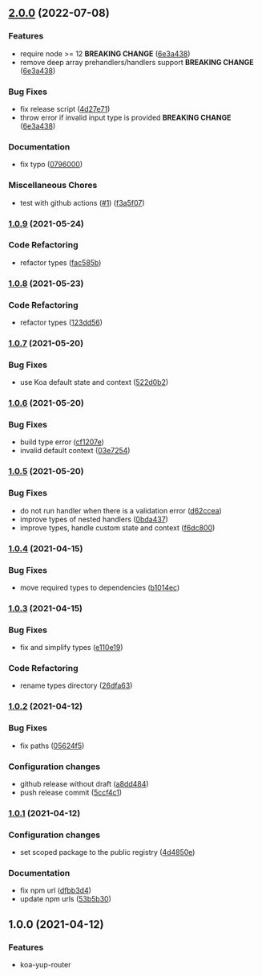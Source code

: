 ## [2.0.0](https://github.com/rudi23/koa-yup-router/compare/v1.0.9...v2.0.0) (2022-07-08)

### Features

-   require node >= 12 **BREAKING CHANGE** ([6e3a438](https://github.com/rudi23/koa-yup-router/commit/6e3a438b8edfe8ef6dd2a8bb4eecfa51074abafb))
-   remove deep array prehandlers/handlers support **BREAKING CHANGE** ([6e3a438](https://github.com/rudi23/koa-yup-router/commit/6e3a438b8edfe8ef6dd2a8bb4eecfa51074abafb))

### Bug Fixes

-   fix release script ([4d27e71](https://github.com/rudi23/koa-yup-router/commit/4d27e71d6c632324587292b0e49ae19f4562211f))
-   throw error if invalid input type is provided **BREAKING CHANGE** ([6e3a438](https://github.com/rudi23/koa-yup-router/commit/6e3a438b8edfe8ef6dd2a8bb4eecfa51074abafb))

### Documentation

-   fix typo ([0796000](https://github.com/rudi23/koa-yup-router/commit/07960003a2214c7ff59d0dc091c2a0b010370c7e))

### Miscellaneous Chores

-   test with github actions ([#1](https://github.com/rudi23/koa-yup-router/issues/1)) ([f3a5f07](https://github.com/rudi23/koa-yup-router/commit/f3a5f072015818c19bda59871de7db16c5e6bd5a))

### [1.0.9](https://github.com/rudi23/koa-yup-router/compare/v1.0.8...v1.0.9) (2021-05-24)

### Code Refactoring

-   refactor types ([fac585b](https://github.com/rudi23/koa-yup-router/commit/fac585bc42cff5cd2eca926eb63e05d0b8cc0655))

### [1.0.8](https://github.com/rudi23/koa-yup-router/compare/v1.0.7...v1.0.8) (2021-05-23)

### Code Refactoring

-   refactor types ([123dd56](https://github.com/rudi23/koa-yup-router/commit/123dd56ca1aea476b953a2efdbaa71893d9cb9bf))

### [1.0.7](https://github.com/rudi23/koa-yup-router/compare/v1.0.6...v1.0.7) (2021-05-20)

### Bug Fixes

-   use Koa default state and context ([522d0b2](https://github.com/rudi23/koa-yup-router/commit/522d0b28771287db275860ae6d15d290b794f6c0))

### [1.0.6](https://github.com/rudi23/koa-yup-router/compare/v1.0.5...v1.0.6) (2021-05-20)

### Bug Fixes

-   build type error ([cf1207e](https://github.com/rudi23/koa-yup-router/commit/cf1207e77d0e2b3a4bb43809528b3d6958019563))
-   invalid default context ([03e7254](https://github.com/rudi23/koa-yup-router/commit/03e7254b60ef985fc66cf881054ecfe60fab4923))

### [1.0.5](https://github.com/rudi23/koa-yup-router/compare/v1.0.4...v1.0.5) (2021-05-20)

### Bug Fixes

-   do not run handler when there is a validation error ([d62ccea](https://github.com/rudi23/koa-yup-router/commit/d62ccea866a6a3b674d68082fb5e0d42363768f5))
-   improve types of nested handlers ([0bda437](https://github.com/rudi23/koa-yup-router/commit/0bda437f4631f6221194e025ec3908531ba6c259))
-   improve types, handle custom state and context ([f6dc800](https://github.com/rudi23/koa-yup-router/commit/f6dc800652557cbffad45bed2784903cfd1062ab))

### [1.0.4](https://github.com/rudi23/koa-yup-router/compare/v1.0.3...v1.0.4) (2021-04-15)

### Bug Fixes

-   move required types to dependencies ([b1014ec](https://github.com/rudi23/koa-yup-router/commit/b1014ec6b76ce3f215cbdc571a4b6fa836ebac92))

### [1.0.3](https://github.com/rudi23/koa-yup-router/compare/v1.0.2...v1.0.3) (2021-04-15)

### Bug Fixes

-   fix and simplify types ([e110e19](https://github.com/rudi23/koa-yup-router/commit/e110e19b1cf0f77be59935fd9edadacb5aa795f0))

### Code Refactoring

-   rename types directory ([26dfa63](https://github.com/rudi23/koa-yup-router/commit/26dfa63da779c907dde8bc80c3b3fecd81db37c1))

### [1.0.2](https://github.com/rudi23/koa-yup-router/compare/v1.0.1...v1.0.2) (2021-04-12)

### Bug Fixes

-   fix paths ([05624f5](https://github.com/rudi23/koa-yup-router/commit/05624f549befc9141105e6f7b085b2bed0117f38))

### Configuration changes

-   github release without draft ([a8dd484](https://github.com/rudi23/koa-yup-router/commit/a8dd484d3e724864e47336407edd1943dc22a7a0))
-   push release commit ([5ccf4c1](https://github.com/rudi23/koa-yup-router/commit/5ccf4c1da0c7c5dccd796cdde192a4751e0ea997))

### [1.0.1](https://github.com/rudi23/koa-yup-router/compare/v1.0.0...v1.0.1) (2021-04-12)

### Configuration changes

-   set scoped package to the public registry ([4d4850e](https://github.com/rudi23/koa-yup-router/commit/4d4850ed820fda14dab026856d3e0dafde27138a))

### Documentation

-   fix npm url ([dfbb3d4](https://github.com/rudi23/koa-yup-router/commit/dfbb3d4b6afdf19e0dca489b4a3f4f7e307cd725))
-   update npm urls ([53b5b30](https://github.com/rudi23/koa-yup-router/commit/53b5b3001d8c75fcb7beca13dbd7e7bb183d6b5c))

## 1.0.0 (2021-04-12)

### Features

-   koa-yup-router
